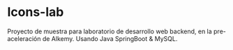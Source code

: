 # Icons-lab
Proyecto de muestra para laboratorio de desarrollo web backend, en la pre-aceleración de Alkemy. Usando Java SpringBoot & MySQL. 
